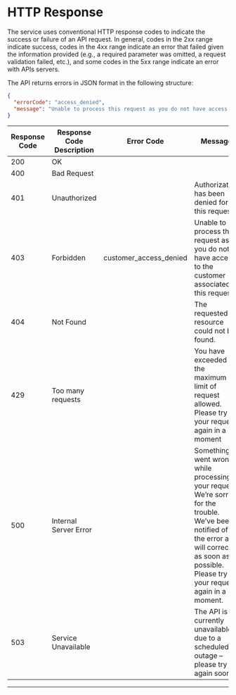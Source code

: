 # HTTP Response 

The service uses conventional HTTP response codes to indicate the success or failure of an API request. In general, codes in the 2xx range indicate success, codes in the 4xx range indicate an error that failed given the information provided (e.g., a required parameter was omitted, a request validation failed, etc.), and some codes in the 5xx range indicate an error with APIs servers.

The API returns errors in JSON format in the following structure:


```json
{
  "errorCode": "access_denied",
  "message": "Unable to process this request as you do not have access to the customer associated to this request."
}
```

|  **Response Code**  |  **Response Code Description**  |  **Error Code**  |  **Message**  | 
|  --- |  --- |  --- |  --- | 
| 200 | OK |  |  | 
| 400 | Bad Request |  |  | 
| 401 | Unauthorized |  | Authorization has been denied for this request | 
| 403 | Forbidden | customer_access_denied | Unable to process this request as you do not have access to the customer associated to this request | 
| 404 | Not Found |  | The requested resource could not be found. | 
| 429 | Too many requests |  | You have exceeded the maximum limit of request allowed. Please try your request again in a moment | 
| 500 | Internal Server Error |  | Something went wrong while processing your request. We’re sorry for the trouble. We’ve been notified of the error and will correct it as soon as possible. Please try your request again in a moment. | 
| 503 | Service Unavailable |  | The API is currently unavailable due to a scheduled outage – please try again soon | 



*****


